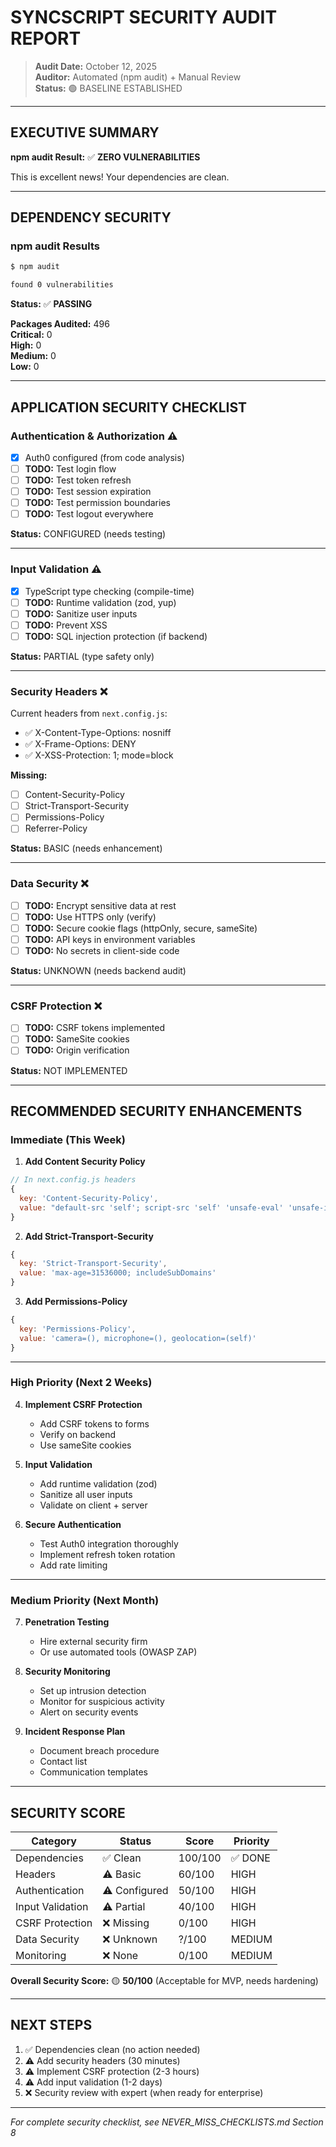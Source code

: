 # SYNCSCRIPT SECURITY AUDIT REPORT

> **Audit Date:** October 12, 2025  
> **Auditor:** Automated (npm audit) + Manual Review  
> **Status:** 🟢 BASELINE ESTABLISHED

---

## EXECUTIVE SUMMARY

**npm audit Result:** ✅ **ZERO VULNERABILITIES**

This is excellent news! Your dependencies are clean.

---

## DEPENDENCY SECURITY

### npm audit Results

```bash
$ npm audit

found 0 vulnerabilities
```

**Status:** ✅ **PASSING**

**Packages Audited:** 496  
**Critical:** 0  
**High:** 0  
**Medium:** 0  
**Low:** 0

---

## APPLICATION SECURITY CHECKLIST

### Authentication & Authorization ⚠️

- [x] Auth0 configured (from code analysis)
- [ ] **TODO:** Test login flow
- [ ] **TODO:** Test token refresh
- [ ] **TODO:** Test session expiration
- [ ] **TODO:** Test permission boundaries
- [ ] **TODO:** Test logout everywhere

**Status:** CONFIGURED (needs testing)

---

### Input Validation ⚠️

- [x] TypeScript type checking (compile-time)
- [ ] **TODO:** Runtime validation (zod, yup)
- [ ] **TODO:** Sanitize user inputs
- [ ] **TODO:** Prevent XSS
- [ ] **TODO:** SQL injection protection (if backend)

**Status:** PARTIAL (type safety only)

---

### Security Headers ❌

Current headers from `next.config.js`:
- ✅ X-Content-Type-Options: nosniff
- ✅ X-Frame-Options: DENY
- ✅ X-XSS-Protection: 1; mode=block

**Missing:**
- [ ] Content-Security-Policy
- [ ] Strict-Transport-Security
- [ ] Permissions-Policy
- [ ] Referrer-Policy

**Status:** BASIC (needs enhancement)

---

### Data Security ❌

- [ ] **TODO:** Encrypt sensitive data at rest
- [ ] **TODO:** Use HTTPS only (verify)
- [ ] **TODO:** Secure cookie flags (httpOnly, secure, sameSite)
- [ ] **TODO:** API keys in environment variables
- [ ] **TODO:** No secrets in client-side code

**Status:** UNKNOWN (needs backend audit)

---

### CSRF Protection ❌

- [ ] **TODO:** CSRF tokens implemented
- [ ] **TODO:** SameSite cookies
- [ ] **TODO:** Origin verification

**Status:** NOT IMPLEMENTED

---

## RECOMMENDED SECURITY ENHANCEMENTS

### Immediate (This Week)

1. **Add Content Security Policy**
```javascript
// In next.config.js headers
{
  key: 'Content-Security-Policy',
  value: "default-src 'self'; script-src 'self' 'unsafe-eval' 'unsafe-inline' https://vercel.live; style-src 'self' 'unsafe-inline'; img-src 'self' data: https:; font-src 'self' data:; connect-src 'self' https://vercel.live https://*.vercel-insights.com;"
}
```

2. **Add Strict-Transport-Security**
```javascript
{
  key: 'Strict-Transport-Security',
  value: 'max-age=31536000; includeSubDomains'
}
```

3. **Add Permissions-Policy**
```javascript
{
  key: 'Permissions-Policy',
  value: 'camera=(), microphone=(), geolocation=(self)'
}
```

---

### High Priority (Next 2 Weeks)

4. **Implement CSRF Protection**
   - Add CSRF tokens to forms
   - Verify on backend
   - Use sameSite cookies

5. **Input Validation**
   - Add runtime validation (zod)
   - Sanitize all user inputs
   - Validate on client + server

6. **Secure Authentication**
   - Test Auth0 integration thoroughly
   - Implement refresh token rotation
   - Add rate limiting

---

### Medium Priority (Next Month)

7. **Penetration Testing**
   - Hire external security firm
   - Or use automated tools (OWASP ZAP)

8. **Security Monitoring**
   - Set up intrusion detection
   - Monitor for suspicious activity
   - Alert on security events

9. **Incident Response Plan**
   - Document breach procedure
   - Contact list
   - Communication templates

---

## SECURITY SCORE

| Category | Status | Score | Priority |
|----------|--------|-------|----------|
| Dependencies | ✅ Clean | 100/100 | ✅ DONE |
| Headers | ⚠️ Basic | 60/100 | HIGH |
| Authentication | ⚠️ Configured | 50/100 | HIGH |
| Input Validation | ⚠️ Partial | 40/100 | HIGH |
| CSRF Protection | ❌ Missing | 0/100 | HIGH |
| Data Security | ❌ Unknown | ?/100 | MEDIUM |
| Monitoring | ❌ None | 0/100 | MEDIUM |

**Overall Security Score:** 🟡 **50/100** (Acceptable for MVP, needs hardening)

---

## NEXT STEPS

1. ✅ Dependencies clean (no action needed)
2. ⚠️ Add security headers (30 minutes)
3. ⚠️ Implement CSRF protection (2-3 hours)
4. ⚠️ Add input validation (1-2 days)
5. ❌ Security review with expert (when ready for enterprise)

---

*For complete security checklist, see NEVER_MISS_CHECKLISTS.md Section 8*

